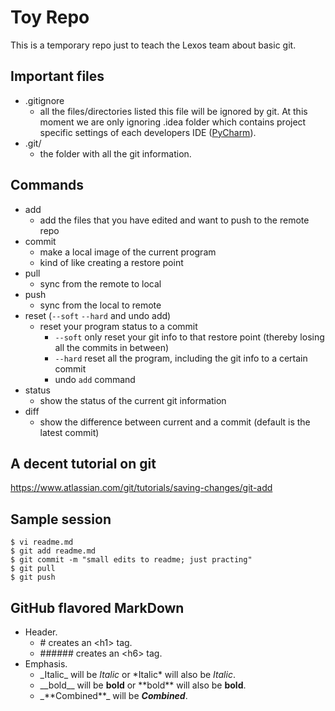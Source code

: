 # Toy Repo
This is a temporary repo just to teach the Lexos team about basic git.  

## Important files
  * .gitignore
    * all the files/directories listed this file will be ignored by git. At this moment we are only ignoring .idea folder which contains project specific settings of each developers IDE ([PyCharm](https://www.jetbrains.com/pycharm/)).
  * .git/
    * the folder with all the git information.

## Commands

  * add  
    * add the files that you have edited and want to push to the remote repo  
  * commit  
    * make a local image of the current program  
    * kind of like creating a restore point
  * pull  
    * sync from the remote to local  
  * push  
    * sync from the local to remote 
  * reset (`--soft` `--hard` and undo add)  
    * reset your program status to a commit  
        * `--soft` only reset your git info to that restore point (thereby losing all the commits in between)  
        * `--hard` reset all the program, including the git info to a certain commit   
        * undo `add` command  
  * status  
    * show the status of the current git information
  * diff  
    * show the difference between current and a commit (default is the latest commit)

## A decent tutorial on git
https://www.atlassian.com/git/tutorials/saving-changes/git-add

## Sample session

```
$ vi readme.md
$ git add readme.md
$ git commit -m "small edits to readme; just practing"
$ git pull
$ git push
```
## GitHub flavored MarkDown
* Header.
  * \# creates an \<h1\> tag.
  * \###### creates an \<h6\> tag.
* Emphasis.
  * \_Italic\_ will be _Italic_ or \*Italic\* will also be *Italic*.
  * \_\_bold\_\_ will be __bold__ or \*\*bold\*\* will also be **bold**.
  * \_\*\*Combined\*\*\_ will be _**Combined**_.
